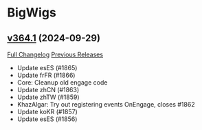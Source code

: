 # BigWigs

## [v364.1](https://github.com/BigWigsMods/BigWigs/tree/v364.1) (2024-09-29)
[Full Changelog](https://github.com/BigWigsMods/BigWigs/compare/v364...v364.1) [Previous Releases](https://github.com/BigWigsMods/BigWigs/releases)

- Update esES (#1865)  
- Update frFR (#1866)  
- Core: Cleanup old engage code  
- Update zhCN (#1863)  
- Update zhTW (#1859)  
- KhazAlgar: Try out registering events OnEngage, closes #1862  
- Update koKR (#1857)  
- Update esES (#1856)  
